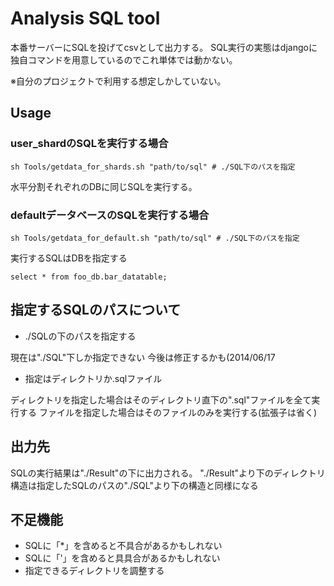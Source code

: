 # Analysis SQL tool
本番サーバーにSQLを投げてcsvとして出力する。
SQL実行の実態はdjangoに独自コマンドを用意しているのでこれ単体では動かない。


※自分のプロジェクトで利用する想定しかしていない。


## Usage

### user_shardのSQLを実行する場合

	sh Tools/getdata_for_shards.sh "path/to/sql" # ./SQL下のパスを指定

水平分割それぞれのDBに同じSQLを実行する。

### defaultデータベースのSQLを実行する場合

	sh Tools/getdata_for_default.sh "path/to/sql" # ./SQL下のパスを指定

実行するSQLはDBを指定する

	select * from foo_db.bar_datatable;


## 指定するSQLのパスについて

* ./SQLの下のパスを指定する

現在は"./SQL"下しか指定できない 今後は修正するかも(2014/06/17

* 指定はディレクトリか.sqlファイル

ディレクトリを指定した場合はそのディレクトリ直下の".sql"ファイルを全て実行する
ファイルを指定した場合はそのファイルのみを実行する(拡張子は省く)


## 出力先

SQLの実行結果は"./Result"の下に出力される。 "./Result"より下のディレクトリ構造は指定したSQLのパスの"./SQL"より下の構造と同様になる


## 不足機能

* SQLに「*」を含めると不具合があるかもしれない
* SQLに「'」を含めると具具合があるかもしれない
* 指定できるディレクトリを調整する
